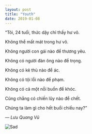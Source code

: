 ```yaml
---
layout: post
title: "Youth"
date: 2019-01-08
---
```


“Tôi, 24 tuổi, thức dậy chỉ thấy hư vô.

Không thể mất mát trong hư vô.

Không người con gái nào để thương yêu.

Không có người đàn ông nào để trọng.

Không có kẻ thù nào để ác.

Không có tội lỗi nào để phạm.

Không có cả một nỗi buồn để khóc.

Cũng chẳng có chiến lũy nào để chết.

Chúng ta làm gì cho hết buổi chiều nay?”

*― Lưu Quang Vũ*

![Sad](https://qotoqot.com/sad-animations/img/400/silent_tears/silent_tears.gif)
